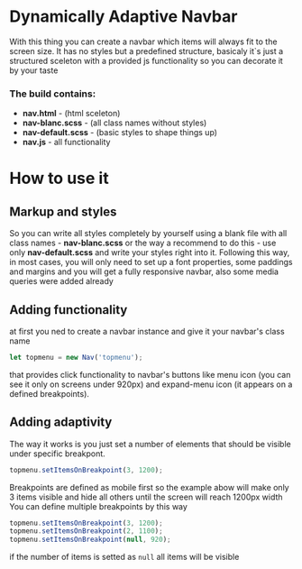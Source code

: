 # Dynamically Adaptive Navbar

With this thing you can create a navbar which items will always fit to the screen size. It has no styles but a predefined structure, basicaly it`s just a structured sceleton with a provided js functionality so you can decorate it by your taste

### The build contains:
- **nav.html** - (html sceleton)
- **nav-blanc.scss** - (all class names without styles)
- **nav-default.scss** - (basic styles to shape things up)
- **nav.js** - all functionality

# How to use it

## Markup and styles
So you can write all styles completely by yourself using a blank file with all class names - **nav-blanc.scss** or the way a recommend to do this - use only **nav-default.scss** and write your styles right into it. Following this way, in most cases, you will only need to set up a font properties, some paddings and margins and you will get a fully responsive navbar, also some media queries were added already

## Adding functionality
at first you ned to create a navbar instance and give it your navbar's class name

```js
let topmenu = new Nav('topmenu');
```
that provides click functionality to navbar's buttons like menu icon (you can see it only on screens under 920px) and expand-menu icon (it appears on a defined breakpoints).  

## Adding adaptivity
The way it works is you just set a number of elements that should be visible under specific breakpont.  
```js
topmenu.setItemsOnBreakpoint(3, 1200);
```
Breakpoints are defined as mobile first so the example abow will make only 3 items visible and hide all others until the screen will reach 1200px width  
You can define multiple breakpoints by this way
```js
topmenu.setItemsOnBreakpoint(3, 1200);
topmenu.setItemsOnBreakpoint(2, 1100);
topmenu.setItemsOnBreakpoint(null, 920);
```
if the number of items is setted as `null` all items will be visible

